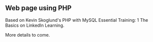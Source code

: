 ## Web page using PHP

Based on Kevin Skoglund's PHP with MySQL Essential Training: 1 The Basics on LinkedIn Learning.

More details to come.